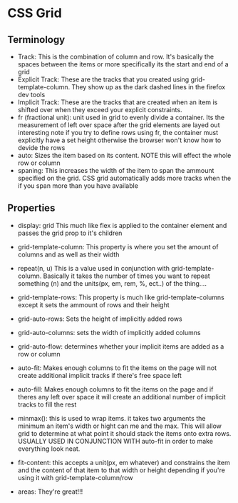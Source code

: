 # CSS Grid

## Terminology
- Track: 
    This is the combination of column and row. It's basically the spaces between the items or more specifically its the start and end of a grid
- Explicit Track:
    These are the tracks that you created using grid-template-column. They show up as the dark dashed lines in the firefox dev tools
- Implicit Track:
    These are the tracks that are created when an item is shifted over when they exceed your explicit constraints.
- fr (fractional unit):
    unit used in grid to evenly divide a container. Its the measurement of left over space after the grid elements are layed out
        interesting note if you try to define rows using fr, the container must explicitly have a set height otherwise the browser won't know how to devide the rows 
- auto:
    Sizes the item based on its content. NOTE this will effect the whole row or column
- spaning:
    This increases the width of the item to span the ammount specified on the grid. CSS grid automatically adds more tracks when the if you span more than you have available

## Properties
- display: grid
    This much like flex is applied to the container element and passes the grid prop to it's children

- grid-template-column:
    This property is where you set the amount of columns and as well as their width

- repeat(n, u)
    This is a value used in conjunction with grid-template-column. Basically it takes the number of times you want to repeat something (n) and the units(px, em, rem, %, ect..) of the thing....
- grid-template-rows:
    This property is much like grid-template-columns except it sets the ammount of rows and their height
- grid-auto-rows:
    Sets the height of implicitly added rows
- grid-auto-columns:
    sets the width of implicitly added columns 
- grid-auto-flow:
    determines whether your implicit items are added as a row or column
- auto-fit:
    Makes enough columns to fit the items on the page
    will not create additional implicit tracks if there's free space left
- auto-fill:
    Makes enough columns to fit the items on the page and if theres any left over space it will create an additional number of implicit tracks to fill the rest
- minmax():
    this is used to wrap items. it takes two arguments the minimum an item's width or hight can me and the max. This will allow grid to determine at what point it should stack the items onto extra rows. USUALLY USED IN CONJUNCTION WITH auto-fit in order to make everything look neat.
- fit-content:
    this accepts a unit(px, em whatever) and constrains the item and the content of that item to that width or height depending if you're using it with grid-template-column/row
- areas:
    They're great!!!